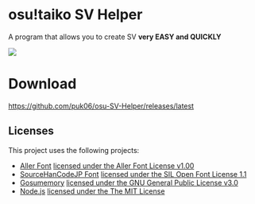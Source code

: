 # osu!taiko SV Helper
A program that allows you to create SV **very EASY and QUICKLY**

![](osu-trainer/images/gui.png)

# Download
https://github.com/puk06/osu-SV-Helper/releases/latest

## Licenses
This project uses the following projects:
- [Aller Font](https://www.fontsquirrel.com/fonts/aller) [licensed under the Aller Font License v1.00](https://www.fontsquirrel.com/license/aller)
- [SourceHanCodeJP Font](https://github.com/adobe-fonts/source-han-code-jp/tree/master) [licensed under the SIL Open Font License 1.1](https://scripts.sil.org/OFL)
- [Gosumemory](https://github.com/l3lackShark/gosumemory) [licensed under the GNU General Public License v3.0](https://www.gnu.org/licenses/gpl-3.0.html.en)
- [Node.js](https://github.com/nodejs/node) [licensed under the The MIT License](https://mit-license.org/)
